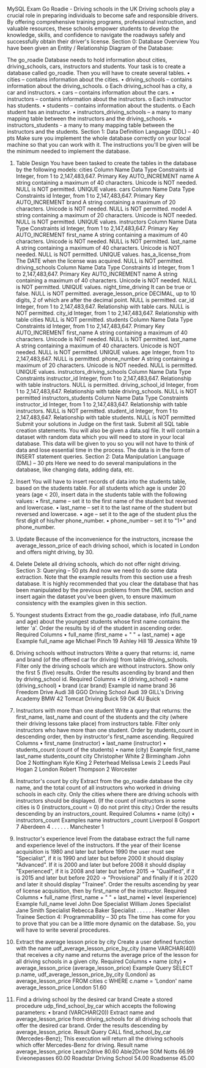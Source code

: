 MySQL Exam
Go Roadie - Driving schools in the UK
Driving schools play a crucial role in preparing individuals to become safe and responsible drivers. By offering comprehensive training programs, professional instruction, and valuable resources, these schools empower students to develop the knowledge, skills, and confidence to navigate the roadways safely and successfully obtain their driver's license.
Section 0: Database Overview
You have been given an Entity / Relationship Diagram of the Database:
 
The go_roadie Database needs to hold information about cities, driving_schools, cars, instructors and students.
Your task is to create a database called go_roadie. Then you will have to create several tables.
•	cities – contains information about the cities.
•	driving_schools – contains information about the driving_schools.
o	Each driving_school has a city, a car and instructors.
•	cars – contains information about the cars.
•	instructors – contains information about the instructors.
o	Each instructor has students.
•	students – contains information about the students.
o	Each student has an instructor.
•	instructors_driving_schools – a many to many mapping table between the instructors and the driving_schools.
•	instructors_students - a many to many mapping table between the instructors and the students.
Section 1: Data Definition Language (DDL) – 40 pts
Make sure you implement the whole database correctly on your local machine so that you can work with it.
The instructions you'll be given will be the minimum needed to implement the database.
01.	Table Design
You have been tasked to create the tables in the database by the following models:
cities
Column Name	Data Type	Constraints
id	Integer, from 1 to 2,147,483,647.	Primary Key
AUTO_INCREMENT
name	A string containing a maximum of 40 characters. Unicode is NOT needed.	NULL is NOT permitted.
UNIQUE values.
cars
Column Name	Data Type	Constraints
id	Integer, from 1 to 2,147,483,647.	Primary Key
AUTO_INCREMENT
brand	A string containing a maximum of 20 characters. Unicode is NOT needed.	NULL is NOT permitted.
model	A string containing a maximum of 20 characters. Unicode is NOT needed.	NULL is NOT permitted.
UNIQUE values.
instructors
Column Name	Data Type	Constraints
id	Integer, from 1 to 2,147,483,647.	Primary Key
AUTO_INCREMENT
first_name	A string containing a maximum of 40 characters. Unicode is NOT needed.	NULL is NOT permitted.
last_name	A string containing a maximum of 40 characters. Unicode is NOT needed.	NULL is NOT permitted.
UNIQUE values.
has_a_license_from	The DATE when the license was acquired.	NULL is NOT permitted.
driving_schools
Column Name	Data Type	Constraints
id	Integer, from 1 to 2,147,483,647.	Primary Key
AUTO_INCREMENT
name	A string containing a maximum of 40 characters. Unicode is NOT needed.	NULL is NOT permitted.
UNIQUE values.
night_time_driving	It can be true or false.	NULL is NOT permitted.
average_lesson_price	DECIMAL, up to 10 digits, 2 of which are after the decimal point.	NULL is permitted.
car_id	Integer, from 1 to 2,147,483,647.	Relationship with table cars.
NULL is NOT permitted.
city_id	Integer, from 1 to 2,147,483,647.	Relationship with table cities NULL is NOT permitted.
students
Column Name	Data Type	Constraints
id	Integer, from 1 to 2,147,483,647.	Primary Key
AUTO_INCREMENT
first_name	A string containing a maximum of 40 characters. Unicode is NOT needed.	NULL is NOT permitted.
last_name	A string containing a maximum of 40 characters. Unicode is NOT needed.	NULL is NOT permitted.
UNIQUE values.
age	Integer, from 1 to 2,147,483,647.	NULL is permitted.
phone_number	A string containing a maximum of 20 characters. Unicode is NOT needed.	NULL is permitted.
UNIQUE values.
instructors_driving_schools
Column Name	Data Type	Constraints
instructor_id	Integer, from 1 to 2,147,483,647.	Relationship with table instructors.
NULL is permitted.
driving_school_id	Integer, from 1 to 2,147,483,647.	Relationship with table driving_schools.
NULL is NOT permitted
instructors_students
Column Name	Data Type	Constraints
instructor_id	Integer, from 1 to 2,147,483,647.	Relationship with table instructors.
NULL is NOT permitted.
student_id	Integer, from 1 to 2,147,483,647.	Relationship with table students.
NULL is NOT permitted
Submit your solutions in Judge on the first task. Submit all SQL table creation statements.
You will also be given a data.sql file. It will contain a dataset with random data which you will need to store in your local database. This data will be given to you so you will not have to think of data and lose essential time in the process. The data is in the form of INSERT statement queries. 
Section 2: Data Manipulation Language (DML) – 30 pts
Here we need to do several manipulations in the database, like changing data, adding data, etc.
02.	Insert
You will have to insert records of data into the students table, based on the students table.
For all students which age is under 20 years (age < 20), insert data in the students table with the following values:
•	first_name – set it to the first name of the student but reversed and lowercase.
•	last_name – set it to the last name of the student but reversed and lowercase.
•	age – set it to the age of the student plus the first digit of his/her phone_number.
•	phone_number – set it to "1+" and phone_number.
03.	Update
Because of the inconvenience for the instructors, increase the average_lesson_price of each driving school, which is located in London and offers night driving, by 30.
04.	Delete
Delete all driving schools, which do not offer night driving.
Section 3: Querying – 50 pts
And now we need to do some data extraction. Note that the example results from this section use a fresh database. It is highly recommended that you clear the database that has been manipulated by the previous problems from the DML section and insert again the dataset you've been given, to ensure maximum consistency with the examples given in this section.
05.	Youngest students
Extract from the go_roadie database, info (full_name and age) about the youngest students whose first name contains the letter 'a'.
Order the results by id of the student in ascending order.
Required Columns
•	full_name (first_name + " " + last_name)
•	age
Example
full_name	age
Michael Pinch	19
Ashley Hill	19
Jessica White	19
06.	Driving schools without instructors
Write a query that returns: id, name and brand (of the offered car for driving) from table driving_schools. Filter only the driving schools which are without instructors. Show only the first 5 (five) results.
Order the results ascending by brand and then by driving_school id.
Required Columns
•	id (driving_school)
•	name (driving_school)
•	brand (car brand)
Example
id	name	brand
36	Freedom Drive	Audi
38	GGO Driving School	Audi
39	GILL's Driving Academy	BMW
42	Tomcat Driving	Buick
59	OK 4U	Buick

07.	Instructors with more than one student
Write a query that returns: the first_name, last_name and count of the students and the city (where their driving lessons take place) from instructors table. Filter only instructors who have more than one student.
Order by students_count in descending order, then by instructor's first_name ascending.
Required Columns
•	first_name (instructor)
•	last_name (instructor)
•	students_count (count of the students)
•	name (city)
Example
first_name	last_name	students_count	city
Christopher	White	2	Birmingham
John	Doe	2	Nottingham
Kyle	King	2	Peterhead
Melissa	Lewis	2	Leeds
Paul	Hogan	2	London
Robert	Thompson	2	Worcester
08.	Instructor's count by city
Extract from the go_roadie database the city name, and the total count of all instructors who worked in driving schools in each city. Only the cities where there are driving schools with instructors should be displayed. (If the count of instructors in some cities is 0 (instructors_count = 0) do not print this city.)
Order the results descending by an instructors_count.
Required Columns
•	name (city)
•	instructors_count
Examples
name	instructors _count
Liverpool	8
Gosport	7
Aberdeen	4
. . .	. . .
Manchester	1
09.	Instructor's experience level
From the database extract the full name and experience level of the instructors. If the year of their license acquisition is 1980 and later but before 1990 the user must see "Specialist", if it is 1990 and later but before 2000 it should display "Advanced". If it is 2000 and later but before 2008 it should display "Experienced", if it is 2008 and later but before 2015 -> "Qualified", if it is 2015 and later but before 2020  -> "Provisional" and finally if it is 2020 and later it should display "Trainee". 
Order the results ascending by year of license acquisition, then by first_name of the instructor. 
Required Columns
•	full_name (first_name + " " + last_name)
•	level (experience)
Example
full_name	level
John Doe	Specialist
William Jones	Specialist
Jane Smith	Specialist
Rebecca Baker	Specialist
. . .	. . .
Heather Allen	Trainee
Section 4: Programmability – 30 pts
The time has come for you to prove that you can be a little more dynamic on the database. So, you will have to write several procedures.
10.	Extract the average lesson price by city
Create a user defined function with the name udf_average_lesson_price_by_city (name VARCHAR(40)) that receives a city name and returns the average price of the lesson for all driving schools in a given city.
Required Columns
•	name (city)
•	average_lesson_price (average_lesson_price)
Example
Query
SELECT p.name, udf_average_lesson_price_by_city (London) as average_lesson_price
FROM cities c
WHERE c.name = 'London'
name	average_lesson_price
London	51.60
11.	Find a driving school by the desired car brand
Create a stored procedure udp_find_school_by_car which accepts the following parameters:
•	brand	 (VARCHAR(20))
Extract name and average_lesson_price from driving_schools for all driving schools that offer the desired car brand. Order the results descending by average_lesson_price.
Result
Query
CALL find_school_by_car (Mercedes-Benz);
This execution will return all the driving schools which offer Mercedes-Benz for driving.
Result 
name	average_lesson_price
Learn2drive	80.60
Able2Drive SOM Notts	66.99
Evieonepasses	60.00
Roadstar Driving School	54.00
Roadsense	45.00


